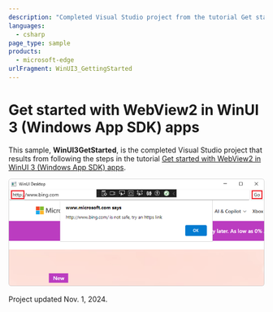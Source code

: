 ```yaml
---
description: "Completed Visual Studio project from the tutorial Get started with WebView2 in WinUI 3 (Windows App SDK) apps."
languages: 
  - csharp
page_type: sample
products: 
  - microsoft-edge
urlFragment: WinUI3_GettingStarted
---
```

# Get started with WebView2 in WinUI 3 (Windows App SDK) apps

<!-- only enough info to differentiate this sample vs the others; what is different about this sample compared to the sibling samples? -->
This sample, **WinUI3GetStarted**, is the completed Visual Studio project that results from following the steps in the tutorial [Get started with WebView2 in WinUI 3 (Windows App SDK) apps](https://learn.microsoft.com/microsoft-edge/webview2/get-started/winui).

![The running app from the finished WinUI 3 (Windows App SDK) tutorial](screenshots/finished-app.png)

Project updated Nov. 1, 2024.
